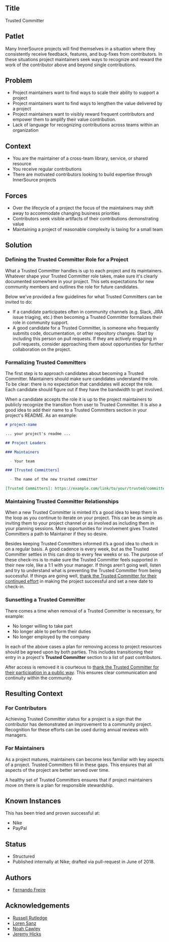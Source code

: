 ## Title

Trusted Committer

## Patlet

Many InnerSource projects will find themselves in a situation where
they consistently receive feedback, features, and bug-fixes from contributors.
In these situations project maintainers seek ways to recognize and reward the
work of the contributor above and beyond single contributions.

## Problem

- Project maintainers want to find ways to scale their ability to support a project
- Project maintainers want to find ways to lengthen the value delivered by a project
- Project maintainers want to visibly reward frequent contributors and empower them to amplify their value contribution.
- Lack of language for recognizing contributions across teams within an organization

## Context

- You are the maintainer of a cross-team library, service, or shared resource
- You receive regular contributions
- There are motivated contributors looking to build expertise through InnerSource projects

## Forces

- Over the lifecycle of a project the focus of the maintainers may shift away to accommodate changing business priorities
- Contributors seek visible artifacts of their contributions demonstrating value
- Maintaining a project of reasonable complexity is taxing for a small team

## Solution

### Defining the Trusted Committer Role for a Project

What a Trusted Committer handles is up to each project and its maintainers.
Whatever shape your Trusted Committer role takes, make sure it's clearly
documented somewhere in your project. This sets expectations for new community
members and outlines the role for future candidates.

Below we've provided a few guidelines for what Trusted Committers can be
invited to do:

* If a candidate participates often in community channels (e.g. Slack, JIRA issue triaging, etc.) then becoming a Trusted Committer formalizes their role in community support.
* A good candidate for a Trusted Committer, is someone who frequently submits code, documentation, or other repository changes.  Start by including this person on pull requests. If they are actively engaging in pull requests, consider approaching them about opportunities for further collaboration on the project.

### Formalizing Trusted Committers

The first step is to approach candidates about becoming a Trusted Committer.
Maintainers should make sure candidates understand the role. To be clear:
there is no expectation that candidates will accept the role. Each candidate
should figure out if they have the bandwidth to get involved.

When a candidate accepts the role it is up to the project maintainers to
publicly recognize the transition from user to Trusted Committer. It is also a
good idea to add their name to a Trusted Committers section in your project's
README.  As an example:

```markdown
# project-name

... your project's readme ...

## Project Leaders

### Maintainers

  - Your team

### [Trusted Committers]

  - The name of the new trusted committer

[Trusted Committers]: https://example.com/link/to/your/trusted/committer/documentation.md
```

### Maintaining Trusted Committer Relationships

When a new Trusted Committer is minted it’s a good idea to keep them in the
loop as you continue to iterate on your project. This can be as simple as
inviting them to your project channel or as involved as including them in your
planning sessions. More opportunities for involvement gives Trusted Committers
a path to Maintainer if they so desire.

Besides keeping Trusted Committers informed it’s a good idea to check in on a
regular basis. A good cadence is every week, but as the Trusted Committer
settles in this can drop to every few weeks or so. The purpose of these
check-ins is to make sure the Trusted Committer feels supported in their new
role, like a 1:1 with your manager. If things aren’t going well, listen and
try to understand what is preventing the Trusted Committer from being successful.
If things are going well, [thank the Trusted Committer for their continued
effort][praise] in making the project successful and set a new date to check-in.

### Sunsetting a Trusted Committer

There comes a time when removal of a Trusted Committer is necessary, for
example:

* No longer willing to take part
* No longer able to perform their duties
* No longer employed by the company

In each of the above cases a plan for removing access to project resources
should be agreed upon by both parties. This includes transitioning their entry in
a project's **Trusted Committer** section to a list of past contributors.

After access is removed it is courteous to [thank the Trusted Committer for
their participation in a public way][praise]. This ensures clear communication
and continuity within the community.

## Resulting Context

### For Contributors

Achieving Trusted Committer status for a project is a sign that the contributor
has demonstrated an improvement to a community project. Recognition for these
efforts can be used during annual reviews with managers.

### For Maintainers

As a project matures, maintainers can become less familiar with key aspects
of a project.  Trusted Committers fill in these gaps.  This ensures that all
aspects of the project are better served over time.

A healthy set of Trusted Committers ensures that if project maintainers move on
there is a plan for responsible stewardship.

## Known Instances

This has been tried and proven successful at:

- Nike
- PayPal

## Status

- Structured
- Published internally at Nike; drafted via pull-request in June of 2018.

## Authors

- [Fernando Freire]

## Acknowledgements

- [Russell Rutledge]
- [Loren Sanz]
- [Noah Cawley]
- [Jeremy Hicks]

[Russell Rutledge]: https://github.com/rrrutledge
[Loren Sanz]: https://github.com/mrsanz
[Jeremy Hicks]: https://github.com/greatestusername
[Noah Cawley]: https://github.com/utanapishtim
[praise]: ./praise-participants.md
[Fernando Freire]: https://github.com/dogonthehorizon
